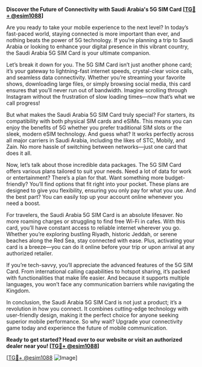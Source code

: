 **Discover the Future of Connectivity with Saudi Arabia's 5G SIM Card [[TG💪+ @esim1088](https://t.me/s/esim1088)]**

Are you ready to take your mobile experience to the next level? In today’s fast-paced world, staying connected is more important than ever, and nothing beats the power of 5G technology. If you’re planning a trip to Saudi Arabia or looking to enhance your digital presence in this vibrant country, the Saudi Arabia 5G SIM Card is your ultimate companion.

Let’s break it down for you. The 5G SIM Card isn’t just another phone card; it’s your gateway to lightning-fast internet speeds, crystal-clear voice calls, and seamless data connectivity. Whether you’re streaming your favorite shows, downloading large files, or simply browsing social media, this card ensures that you’ll never run out of bandwidth. Imagine scrolling through Instagram without the frustration of slow loading times—now that’s what we call progress!

But what makes the Saudi Arabia 5G SIM Card truly special? For starters, its compatibility with both physical SIM cards and eSIMs. This means you can enjoy the benefits of 5G whether you prefer traditional SIM slots or the sleek, modern eSIM technology. And guess what? It works perfectly across all major carriers in Saudi Arabia, including the likes of STC, Mobily, and Zain. No more hassle of switching between networks—just one card that does it all.

Now, let’s talk about those incredible data packages. The 5G SIM Card offers various plans tailored to suit your needs. Need a lot of data for work or entertainment? There’s a plan for that. Want something more budget-friendly? You’ll find options that fit right into your pocket. These plans are designed to give you flexibility, ensuring you only pay for what you use. And the best part? You can easily top up your account online whenever you need a boost.

For travelers, the Saudi Arabia 5G SIM Card is an absolute lifesaver. No more roaming charges or struggling to find free Wi-Fi in cafes. With this card, you’ll have constant access to reliable internet wherever you go. Whether you’re exploring bustling Riyadh, historic Jeddah, or serene beaches along the Red Sea, stay connected with ease. Plus, activating your card is a breeze—you can do it online before your trip or upon arrival at any authorized retailer.

If you’re tech-savvy, you’ll appreciate the advanced features of the 5G SIM Card. From international calling capabilities to hotspot sharing, it’s packed with functionalities that make life easier. And because it supports multiple languages, you won’t face any communication barriers while navigating the Kingdom.

In conclusion, the Saudi Arabia 5G SIM Card is not just a product; it’s a revolution in how you connect. It combines cutting-edge technology with user-friendly design, making it the perfect choice for anyone seeking superior mobile performance. So why wait? Upgrade your connectivity game today and experience the future of mobile communication.

**Ready to get started? Head over to our website or visit an authorized dealer near you! [[TG💪+ @esim1088](https://t.me/s/esim1088)]**

[[TG💪+ @esim1088](https://t.me/s/esim1088) ![Image](https://i.postimg.cc/Y0z9fWf4/image.png)]